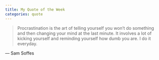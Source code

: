 ```yaml
---
title: My Quote of the Week
categories: quote
---
```


> Procrastination is the art of telling yourself you won’t do something and then changing your mind at the last minute. It involves a lot of kicking yourself and reminding yourself how dumb you are. I do it everyday.

— Sam Soffes
